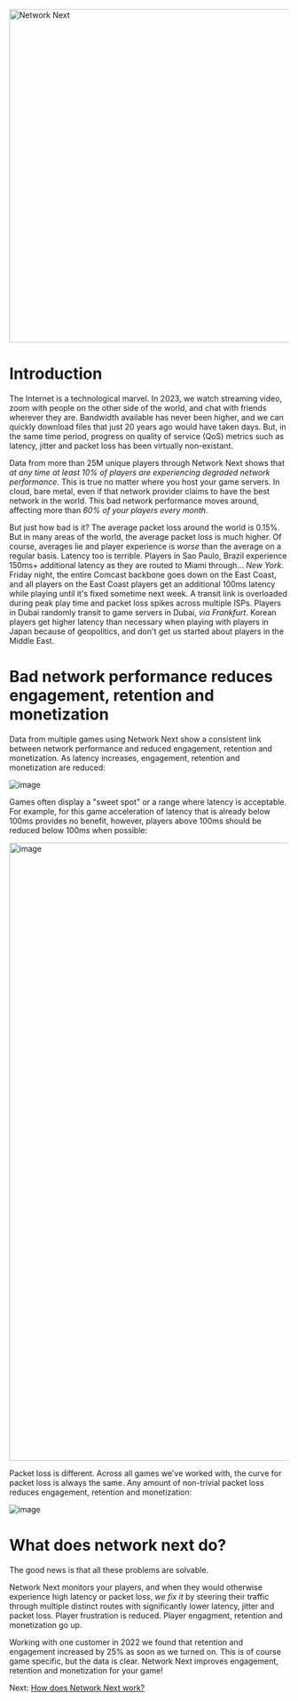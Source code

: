 <img src="https://static.wixstatic.com/media/799fd4_0512b6edaeea4017a35613b4c0e9fc0b~mv2.jpg/v1/fill/w_1200,h_140,al_c,q_80,usm_0.66_1.00_0.01/networknext_logo_colour_black_RGB_tightc.jpg" alt="Network Next" width="600"/>

<br>

# Introduction

The Internet is a technological marvel. In 2023, we watch streaming video, zoom with people on the other side of the world, and chat with friends wherever they are. Bandwidth available has never been higher, and we can quickly download files that just 20 years ago would have taken days. But, in the same time period, progress on quality of service (QoS) metrics such as latency, jitter and packet loss has been virtually non-existant.

Data from more than 25M unique players through Network Next shows that _at any time at least 10% of players are experiencing degraded network performance_. This is true no matter where you host your game servers. In cloud, bare metal, even if that network provider claims to have the best network in the world. This bad network performance moves around, affecting more than _60% of your players every month_.

But just how bad is it? The average packet loss around the world is 0.15%. But in many areas of the world, the average packet loss is much higher. Of course, averages lie and player experience is _worse_ than the average on a regular basis. Latency too is terrible. Players in Sao Paulo, Brazil experience 150ms+ additional latency as they are routed to Miami through... _New York_. Friday night, the entire Comcast backbone goes down on the East Coast, and all players on the East Coast players get an additional 100ms latency while playing until it's fixed sometime next week. A transit link is overloaded during peak play time and packet loss spikes across multiple ISPs. Players in Dubai randomly transit to game servers in Dubai, _via Frankfurt_. Korean players get higher latency than necessary when playing with players in Japan because of geopolitics, and don't get us started about players in the Middle East.

# Bad network performance reduces engagement, retention and monetization

Data from multiple games using Network Next show a consistent link between network performance and reduced engagement, retention and monetization. As latency increases, engagement, retention and monetization are reduced:

![image](https://github.com/networknext/next/assets/696656/c21bf22d-6352-4162-a085-709c4571cbe9)

Games often display a "sweet spot" or a range where latency is acceptable. For example, for this game acceleration of latency that is already below 100ms provides no benefit, however, players above 100ms should be reduced below 100ms when possible:

<img width="1112" alt="image" src="https://github.com/networknext/next/assets/696656/3c00fd6f-8825-430c-b34a-bac37c68d916">

Packet loss is different. Across all games we've worked with, the curve for packet loss is always the same. Any amount of non-trivial packet loss reduces engagement, retention and monetization:

![image](https://github.com/networknext/next/assets/696656/e224ef24-e52c-4613-82bf-576b005adaf9)

# What does network next do?

The good news is that all these problems are solvable.

Network Next monitors your players, and when they would otherwise experience high latency or packet loss, _we fix it_ by steering their traffic through multiple distinct routes with significantly lower latency, jitter and packet loss. Player frustration is reduced. Player engagment, retention and monetization go up.

Working with one customer in 2022 we found that retention and engagement increased by 25% as soon as we turned on. This is of course game specific, but the data is clear. Network Next improves engagement, retention and monetization for your game!

Next: [How does Network Next work?](how_does_network_next_work.md)

